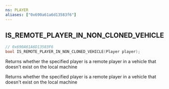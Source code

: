 ```yaml
---
ns: PLAYER
aliases: ["0x690a61a6d13583f6"]
---
```

## IS_REMOTE_PLAYER_IN_NON_CLONED_VEHICLE

```c
// 0x690A61A6D13583F6
bool IS_REMOTE_PLAYER_IN_NON_CLONED_VEHICLE(Player player);
```

Returns whether the specified player is a remote player in a vehicle that doesn't exist on the local machine

Returns whether the specified player is a remote player in a vehicle that doesn't exist on the local machine

